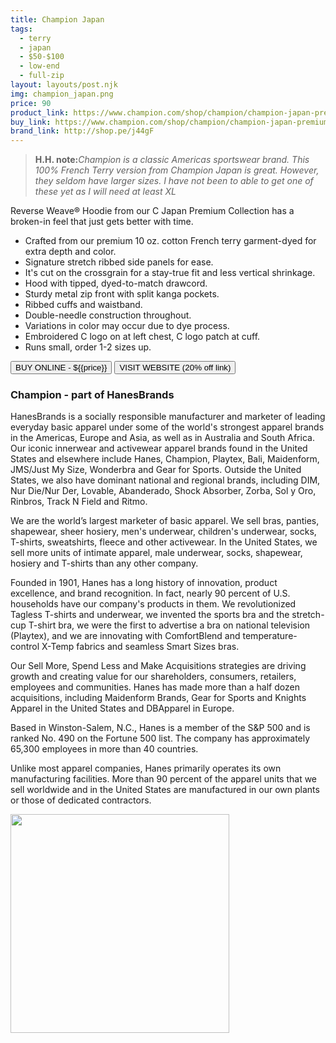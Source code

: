```yaml
---
title: Champion Japan
tags:
  - terry
  - japan
  - $50-$100
  - low-end 
  - full-zip
layout: layouts/post.njk
img: champion_japan.png
price: 90
product_link: https://www.champion.com/shop/champion/champion-japan-premium-mens-reverse-weave-reg%3B-french-terry-crew-cjm101-1?colorPref=OxfordGrey
buy_link: https://www.champion.com/shop/champion/champion-japan-premium-mens-reverse-weave-reg%3B-french-terry-crew-cjm101-1?colorPref=OxfordGrey
brand_link: http://shop.pe/j44gF
---
```

<div class="col col-sm-8">

<p>
<blockquote>
<strong>H.H. note:</strong><i>Champion is a classic Americas sportswear brand. This 100% French Terry version from Champion Japan is great. However, they seldom have larger sizes. I have not been to able to get one of these yet as I will need at least XL </i>
</blockquote>
</p>    

Reverse Weave® Hoodie from our C Japan Premium Collection has a broken-in feel that just gets better with time.

* Crafted from our premium 10 oz. cotton French terry garment-dyed for extra depth and color.
* Signature stretch ribbed side panels for ease.
* It's cut on the crossgrain for a stay-true fit and less vertical shrinkage.
* Hood with tipped, dyed-to-match drawcord.
* Sturdy metal zip front with split kanga pockets.
* Ribbed cuffs and waistband.
* Double-needle construction throughout.
* Variations in color may occur due to dye process.
* Embroidered C logo on at left chest, C logo patch at cuff.
* Runs small, order 1-2 sizes up.

<p>
    <a href='{{buy_link}}'><button class="button-primary-outlined button-round">BUY ONLINE - ${{price}}</button></a>
    <a href='{{brand_link}}'><button class="button-primary-outlined button-round">VISIT WEBSITE (20% off link)</button></a>
</p>

### Champion - part of HanesBrands
<p>HanesBrands is a socially responsible manufacturer and marketer of leading everyday basic apparel under some of the world's strongest apparel brands in the Americas, Europe and Asia, as well as in Australia and South Africa. Our iconic innerwear and activewear apparel brands found in the United States and elsewhere include Hanes, Champion, Playtex, Bali, Maidenform, JMS/Just My Size, Wonderbra and Gear for Sports. Outside the United States, we also have dominant national and regional brands, including DIM, Nur Die/Nur Der, Lovable, Abanderado, Shock Absorber, Zorba, Sol y Oro, Rinbros, Track N Field and Ritmo.

We are the world’s largest marketer of basic apparel. We sell bras, panties, shapewear, sheer hosiery, men's underwear, children's underwear, socks, T-shirts, sweatshirts, fleece and other activewear. In the United States, we sell more units of intimate apparel, male underwear, socks, shapewear, hosiery and T-shirts than any other company.

Founded in 1901, Hanes has a long history of innovation, product excellence, and brand recognition. In fact, nearly 90 percent of U.S. households have our company's products in them. We revolutionized Tagless T-shirts and underwear, we invented the sports bra and the stretch-cup T-shirt bra, we were the first to advertise a bra on national television (Playtex), and we are innovating with ComfortBlend and temperature-control X-Temp fabrics and seamless Smart Sizes bras.

Our Sell More, Spend Less and Make Acquisitions strategies are driving growth and creating value for our shareholders, consumers, retailers, employees and communities. Hanes has made more than a half dozen acquisitions, including Maidenform Brands, Gear for Sports and Knights Apparel in the United States and DBApparel in Europe.

Based in Winston-Salem, N.C., Hanes is a member of the S&P 500 and is ranked No. 490 on the Fortune 500 list. The company has approximately 65,300 employees in more than 40 countries.

Unlike most apparel companies, Hanes primarily operates its own manufacturing facilities. More than 90 percent of the apparel units that we sell worldwide and in the United States are manufactured in our own plants or those of dedicated contractors. ﻿</p>

</div>

<div class="col col-sm-4 float-right">
        <img src='/img/{{img}}' height='350' class="float-left">
</div>